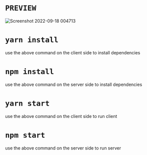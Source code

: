 # ` PREVIEW `
<!-- https://user-images.githubusercontent.com/87030314/190872654-8450a581-38d1-4322-8abb-1265aaa72dea.mp4
 -->


![Screenshot 2022-09-18 004713](https://user-images.githubusercontent.com/87030314/190873119-ea0ab5f4-fa07-4355-ab4c-d52650eb1caa.jpg)



# `yarn install`
use the above command on the client side to install dependencies

# `npm install`
use the above command on the server side to install dependencies

# `yarn start`
use the above command on the client side to run client

# `npm start`
use the above command on the server side to run server
